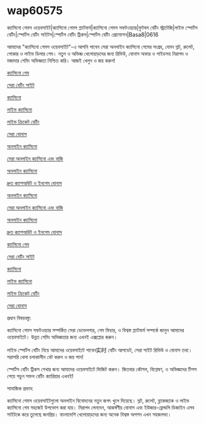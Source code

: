 # wap60575
ক্যাসিনো গেমস ওয়েবসাইট|ক্যাসিনো গেমস প্ল্যাটফর্ম|ক্যাসিনো গেমস সফটওয়্যার|ফুটবল বেটিং স্ট্রাটেজি|লাইভ স্পোর্টস বেটিং|স্পোর্টস বেটিং সাইটস|স্পোর্টস বেটিং ট্রিকস|স্পোর্টস বেটিং প্রোমোশন|Basa8|0616

আমাদের "ক্যাসিনো গেমস ওয়েবসাইট"-এ আপনি পাবেন সেরা অনলাইন ক্যাসিনো গেমের সংগ্রহ, যেমন স্লট, রুলেট, পোকার ও লাইভ ডিলার গেম। নতুন ও অভিজ্ঞ খেলোয়াড়দের জন্য রিভিউ, বোনাস অফার ও গাইডসহ নিরাপদ ও মজাদার গেমিং অভিজ্ঞতা নিশ্চিত করি। আজই খেলুন ও জয় করুন!

<a href="https://basa8pc.com/">ক্যাসিনো গেম</a>

<a href="https://basa8pc.net/">সেরা বেটিং সাইট</a>

<a href="https://basa8live.com/">ক্যাসিনো</a>

<a href="https://basa8live.net/">লাইভ ক্যাসিনো</a>

<a href="https://basa8uk.com/">লাইভ ক্রিকেট বেটিং</a>

<a href="https://basa8uk.net/">সেরা বোনাস</a>

<a href="https://basa8hub.com/">অনলাইন ক্যাসিনো</a>

<a href="https://basa8hub.net/">সেরা অনলাইন ক্যাসিনো এবং বাজি</a>

<a href="https://basa8sx.com/">অনলাইন ক্যাসিনো</a>

<a href="https://basa8sx.net/">দ্রুত ক্যাশআউট ও ইনগেম বোনাস</a>

<a href="https://basa8hub.com/">অনলাইন ক্যাসিনো</a>

<a href="https://basa8hub.net/">সেরা অনলাইন ক্যাসিনো এবং বাজি</a>

<a href="https://basa8sx.com/">অনলাইন ক্যাসিনো</a>

<a href="https://basa8sx.net/">দ্রুত ক্যাশআউট ও ইনগেম বোনাস</a>

<a href="https://basa8pc.com/">ক্যাসিনো গেম</a>

<a href="https://basa8pc.net/">সেরা বেটিং সাইট</a>

<a href="https://basa8live.com/">ক্যাসিনো</a>

<a href="https://basa8live.net/">লাইভ ক্যাসিনো</a>

<a href="https://basa8uk.com/">লাইভ ক্রিকেট বেটিং</a>

<a href="https://basa8uk.net/">সেরা বোনাস</a>

প্রধান বিষয়বস্তু:

ক্যাসিনো গেমস সফটওয়্যার সম্পর্কিত সেরা ডেভেলপার, গেম ফিচার, ও বিশ্বস্ত প্ল্যাটফর্ম সম্পর্কে জানুন আমাদের ওয়েবসাইটে। উন্নত গেমিং অভিজ্ঞতার জন্য এখনই এক্সপ্লোর করুন।

লাইভ স্পোর্টস বেটিং নিয়ে আমাদের ওয়েবসাইটে পাবেন实时 বেটিং আপডেট, সেরা সাইট রিভিউ ও বোনাস তথ্য। সরাসরি খেলা চলাকালীন বেট করুন ও জয় পান!

স্পোর্টস বেটিং ট্রিকস শেখার জন্য আমাদের ওয়েবসাইটে ভিজিট করুন। জিতবার কৌশল, বিশ্লেষণ, ও অভিজ্ঞদের টিপস পেয়ে গড়ুন সফল বেটিং ক্যারিয়ার এখনই!

সামাজিক প্রভাব:

ক্যাসিনো গেমস ওয়েবসাইটগুলো অনলাইন বিনোদনের নতুন জগৎ খুলে দিয়েছে। স্লট, রুলেট, ব্ল্যাকজ্যাক ও লাইভ ক্যাসিনো গেম সহজেই উপভোগ করা যায়। নিরাপদ লেনদেন, আকর্ষণীয় বোনাস এবং ইউজার-ফ্রেন্ডলি ডিজাইন এসব সাইটকে করে তুলেছে জনপ্রিয়। বাংলাদেশি খেলোয়াড়দের জন্য অনেক বিশ্বস্ত অপশন এখন সহজলভ্য।
